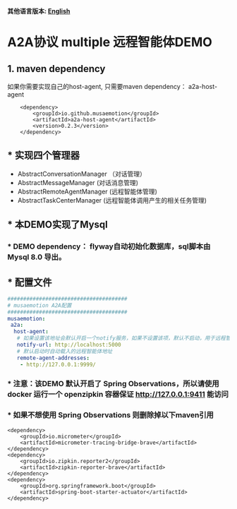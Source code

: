 **其他语言版本: [English](README.md)**

# A2A协议 multiple 远程智能体DEMO
## 1. maven dependency

如果你需要实现自己的host-agent, 只需要maven dependency： a2a-host-agent

```maven
    <dependency>
        <groupId>io.github.musaemotion</groupId>
        <artifactId>a2a-host-agent</artifactId>
        <version>0.2.3</version>
    </dependency>
```
 
## * 实现四个管理器
* AbstractConversationManager （对话管理）
* AbstractMessageManager (对话消息管理)
* AbstractRemoteAgentManager (远程智能体管理)
* AbstractTaskCenterManager (远程智能体调用产生的相关任务管理)

## * 本DEMO实现了Mysql
### * DEMO dependency： flyway自动初始化数据库，sql脚本由Mysql 8.0 导出。
## * 配置文件
```yml
######################################
# musaemotion A2A配置
######################################
musaemotion:
 a2a:
  host-agent:
   # 如果设置该地址会默认开启一个notify服务，如果不设置该项，默认不启动，用于远程智能体回调通知使用
   notify-url: http://localhost:5000
   # 默认启动时自动载入的远程智能体地址
   remote-agent-addresses:
    - http://127.0.0.1:9999/
```

### * 注意：该DEMO 默认开启了 Spring Observations，所以请使用docker 运行一个 openzipkin 容器保证 http://127.0.0.1:9411 能访问
### * 如果不想使用 Spring Observations 则删除掉以下maven引用
```maven
<dependency>
    <groupId>io.micrometer</groupId>
    <artifactId>micrometer-tracing-bridge-brave</artifactId>
</dependency>
<dependency>
    <groupId>io.zipkin.reporter2</groupId>
    <artifactId>zipkin-reporter-brave</artifactId>
</dependency>
<dependency>
    <groupId>org.springframework.boot</groupId>
    <artifactId>spring-boot-starter-actuator</artifactId>
</dependency>
```
